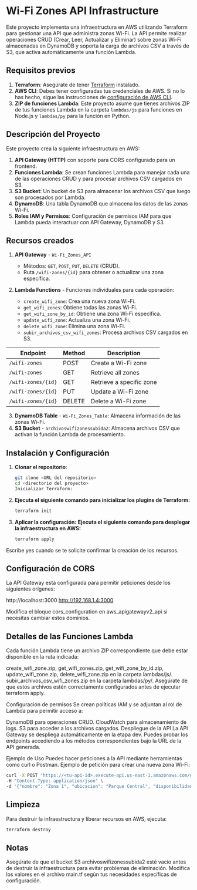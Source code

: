 # Wi-Fi Zones API Infrastructure

Este proyecto implementa una infraestructura en AWS utilizando Terraform para gestionar una API que administra zonas Wi-Fi. La API permite realizar operaciones CRUD (Crear, Leer, Actualizar y Eliminar) sobre zonas Wi-Fi almacenadas en DynamoDB y soporta la carga de archivos CSV a través de S3, que activa automáticamente una función Lambda.

## Requisitos previos

1. **Terraform**: Asegúrate de tener [Terraform](https://www.terraform.io/downloads.html) instalado.
2. **AWS CLI**: Debes tener configuradas tus credenciales de AWS. Si no lo has hecho, sigue las instrucciones de [configuración de AWS CLI](https://docs.aws.amazon.com/cli/latest/userguide/cli-configure-files.html).
3. **ZIP de funciones Lambda**: Este proyecto asume que tienes archivos ZIP de tus funciones Lambda en la carpeta `lambdas/js` para funciones en Node.js y `lambdas/py` para la función en Python.

## Descripción del Proyecto

Este proyecto crea la siguiente infraestructura en AWS:

1. **API Gateway (HTTP)** con soporte para CORS configurado para un frontend.
2. **Funciones Lambda**: Se crean funciones Lambda para manejar cada una de las operaciones CRUD y para procesar archivos CSV cargados en S3.
3. **S3 Bucket**: Un bucket de S3 para almacenar los archivos CSV que luego son procesados por Lambda.
4. **DynamoDB**: Una tabla DynamoDB que almacena los datos de las zonas Wi-Fi.
5. **Roles IAM y Permisos**: Configuración de permisos IAM para que Lambda pueda interactuar con API Gateway, DynamoDB y S3.

## Recursos creados

1. **API Gateway** - `Wi-Fi_Zones_API`

   - Métodos: `GET`, `POST`, `PUT`, `DELETE` (CRUD).
   - Ruta `/wifi-zones/{id}` para obtener o actualizar una zona específica.

2. **Lambda Functions** - Funciones individuales para cada operación:
   - `create_wifi_zone`: Crea una nueva zona Wi-Fi.
   - `get_wifi_zones`: Obtiene todas las zonas Wi-Fi.
   - `get_wifi_zone_by_id`: Obtiene una zona Wi-Fi específica.
   - `update_wifi_zone`: Actualiza una zona Wi-Fi.
   - `delete_wifi_zone`: Elimina una zona Wi-Fi.
   - `subir_archivos_csv_wifi_zones`: Procesa archivos CSV cargados en S3.

| Endpoint           | Method | Description              |
| ------------------ | ------ | ------------------------ |
| `/wifi-zones`      | POST   | Create a Wi-Fi zone      |
| `/wifi-zones`      | GET    | Retrieve all zones       |
| `/wifi-zones/{id}` | GET    | Retrieve a specific zone |
| `/wifi-zones/{id}` | PUT    | Update a Wi-Fi zone      |
| `/wifi-zones/{id}` | DELETE | Delete a Wi-Fi zone      |

3. **DynamoDB Table** - `Wi-Fi_Zones_Table`: Almacena información de las zonas Wi-Fi.
4. **S3 Bucket** - `archivoswifizonessubida2`: Almacena archivos CSV que activan la función Lambda de procesamiento.

## Instalación y Configuración

1. **Clonar el repositorio**:

   ```bash
   git clone <URL del repositorio>
   cd <directorio del proyecto>
   Inicializar Terraform:
   ```

2. **Ejecuta el siguiente comando para inicializar los plugins de Terraform:**

   ```bash
   terraform init
   ```

3. **Aplicar la configuración:**
   **Ejecuta el siguiente comando para desplegar la infraestructura en AWS:**
   ```bash
   terraform apply 
   ```
Escribe yes cuando se te solicite confirmar la creación de los recursos.

## Configuración de CORS

La API Gateway está configurada para permitir peticiones desde los siguientes orígenes:

http://localhost:3000
http://192.168.1.4:3000

Modifica el bloque cors_configuration en aws_apigatewayv2_api si necesitas cambiar estos dominios.

## Detalles de las Funciones Lambda

Cada función Lambda tiene un archivo ZIP correspondiente que debe estar disponible en la ruta indicada:

create_wifi_zone.zip, get_wifi_zones.zip, get_wifi_zone_by_id.zip, update_wifi_zone.zip, delete_wifi_zone.zip en la carpeta lambdas/js/.
subir_archivos_csv_wifi_zones.zip en la carpeta lambdas/py/.
Asegúrate de que estos archivos estén correctamente configurados antes de ejecutar terraform apply.

Configuración de permisos
Se crean políticas IAM y se adjuntan al rol de Lambda para permitir acceso a:

DynamoDB para operaciones CRUD.
CloudWatch para almacenamiento de logs.
S3 para acceder a los archivos cargados.
Despliegue de la API
La API Gateway se despliega automáticamente en la etapa dev. Puedes probar los endpoints accediendo a los métodos correspondientes bajo la URL de la API generada.

Ejemplo de Uso
Puedes hacer peticiones a la API mediante herramientas como curl o Postman. Ejemplo de petición para crear una nueva zona Wi-Fi:

   ```bash
curl -X POST "https://<tu-api-id>.execute-api.us-east-1.amazonaws.com/dev/wifi-zones" \
-H "Content-Type: application/json" \
-d '{"nombre": "Zona 1", "ubicacion": "Parque Central", "disponibilidad": "24/7"}'
```

## Limpieza

Para destruir la infraestructura y liberar recursos en AWS, ejecuta:

```bash
terraform destroy
```

## Notas

Asegúrate de que el bucket S3 archivoswifizonessubida2 esté vacío antes de destruir la infraestructura para evitar problemas de eliminación.
Modifica los valores en el archivo main.tf según tus necesidades específicas de configuración.
